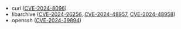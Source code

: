 - curl ([CVE-2024-8096](https://nvd.nist.gov/vuln/detail/CVE-2024-8096))
- libarchive ([CVE-2024-26256](https://nvd.nist.gov/vuln/detail/CVE-2024-26256), [CVE-2024-48957](https://nvd.nist.gov/vuln/detail/CVE-2024-48957), [CVE-2024-48958](https://nvd.nist.gov/vuln/detail/CVE-2024-48958))
- openssh ([CVE-2024-39894](https://nvd.nist.gov/vuln/detail/CVE-2024-39894))
